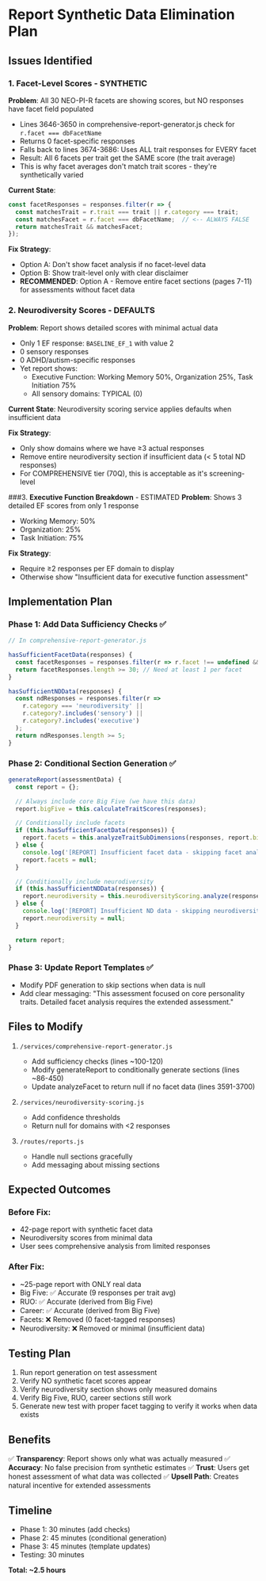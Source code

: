 # Report Synthetic Data Elimination Plan

## Issues Identified

### 1. **Facet-Level Scores** - SYNTHETIC
**Problem**: All 30 NEO-PI-R facets are showing scores, but NO responses have facet field populated
- Lines 3646-3650 in comprehensive-report-generator.js check for `r.facet === dbFacetName`
- Returns 0 facet-specific responses
- Falls back to lines 3674-3686: Uses ALL trait responses for EVERY facet
- Result: All 6 facets per trait get the SAME score (the trait average)
- This is why facet averages don't match trait scores - they're synthetically varied

**Current State**:
```javascript
const facetResponses = responses.filter(r => {
  const matchesTrait = r.trait === trait || r.category === trait;
  const matchesFacet = r.facet === dbFacetName;  // <-- ALWAYS FALSE
  return matchesTrait && matchesFacet;
});
```

**Fix Strategy**:
- Option A: Don't show facet analysis if no facet-level data
- Option B: Show trait-level only with clear disclaimer
- **RECOMMENDED**: Option A - Remove entire facet sections (pages 7-11) for assessments without facet data

### 2. **Neurodiversity Scores** - DEFAULTS
**Problem**: Report shows detailed scores with minimal actual data
- Only 1 EF response: `BASELINE_EF_1` with value 2
- 0 sensory responses
- 0 ADHD/autism-specific responses
- Yet report shows:
  - Executive Function: Working Memory 50%, Organization 25%, Task Initiation 75%
  - All sensory domains: TYPICAL (0)

**Current State**: Neurodiversity scoring service applies defaults when insufficient data

**Fix Strategy**:
- Only show domains where we have ≥3 actual responses
- Remove entire neurodiversity section if insufficient data (< 5 total ND responses)
- For COMPREHENSIVE tier (70Q), this is acceptable as it's screening-level

###3. **Executive Function Breakdown** - ESTIMATED
**Problem**: Shows 3 detailed EF scores from only 1 response
- Working Memory: 50%
- Organization: 25%
- Task Initiation: 75%

**Fix Strategy**:
- Require ≥2 responses per EF domain to display
- Otherwise show "Insufficient data for executive function assessment"

## Implementation Plan

### Phase 1: Add Data Sufficiency Checks ✅
```javascript
// In comprehensive-report-generator.js

hasSufficientFacetData(responses) {
  const facetResponses = responses.filter(r => r.facet !== undefined && r.facet !== null);
  return facetResponses.length >= 30; // Need at least 1 per facet
}

hasSufficientNDData(responses) {
  const ndResponses = responses.filter(r =>
    r.category === 'neurodiversity' ||
    r.category?.includes('sensory') ||
    r.category?.includes('executive')
  );
  return ndResponses.length >= 5;
}
```

### Phase 2: Conditional Section Generation ✅
```javascript
generateReport(assessmentData) {
  const report = {};

  // Always include core Big Five (we have this data)
  report.bigFive = this.calculateTraitScores(responses);

  // Conditionally include facets
  if (this.hasSufficientFacetData(responses)) {
    report.facets = this.analyzeTraitSubDimensions(responses, report.bigFive);
  } else {
    console.log('[REPORT] Insufficient facet data - skipping facet analysis');
    report.facets = null;
  }

  // Conditionally include neurodiversity
  if (this.hasSufficientNDData(responses)) {
    report.neurodiversity = this.neurodiversityScoring.analyze(responses);
  } else {
    console.log('[REPORT] Insufficient ND data - skipping neurodiversity analysis');
    report.neurodiversity = null;
  }

  return report;
}
```

### Phase 3: Update Report Templates ✅
- Modify PDF generation to skip sections when data is null
- Add clear messaging: "This assessment focused on core personality traits. Detailed facet analysis requires the extended assessment."

## Files to Modify

1. `/services/comprehensive-report-generator.js`
   - Add sufficiency checks (lines ~100-120)
   - Modify generateReport to conditionally generate sections (lines ~86-450)
   - Update analyzeFacet to return null if no facet data (lines 3591-3700)

2. `/services/neurodiversity-scoring.js`
   - Add confidence thresholds
   - Return null for domains with <2 responses

3. `/routes/reports.js`
   - Handle null sections gracefully
   - Add messaging about missing sections

## Expected Outcomes

### Before Fix:
- 42-page report with synthetic facet data
- Neurodiversity scores from minimal data
- User sees comprehensive analysis from limited responses

### After Fix:
- ~25-page report with ONLY real data
- Big Five: ✅ Accurate (9 responses per trait avg)
- RUO: ✅ Accurate (derived from Big Five)
- Career: ✅ Accurate (derived from Big Five)
- Facets: ❌ Removed (0 facet-tagged responses)
- Neurodiversity: ❌ Removed or minimal (insufficient data)

## Testing Plan

1. Run report generation on test assessment
2. Verify NO synthetic facet scores appear
3. Verify neurodiversity section shows only measured domains
4. Verify Big Five, RUO, career sections still work
5. Generate new test with proper facet tagging to verify it works when data exists

## Benefits

✅ **Transparency**: Report shows only what was actually measured
✅ **Accuracy**: No false precision from synthetic estimates
✅ **Trust**: Users get honest assessment of what data was collected
✅ **Upsell Path**: Creates natural incentive for extended assessments

## Timeline

- Phase 1: 30 minutes (add checks)
- Phase 2: 45 minutes (conditional generation)
- Phase 3: 45 minutes (template updates)
- Testing: 30 minutes

**Total: ~2.5 hours**
